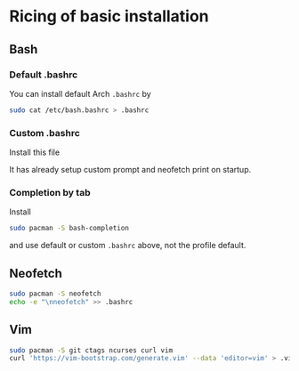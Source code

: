 # Ricing of basic installation

## Bash

### Default .bashrc

You can install default Arch `.bashrc` by 

```bash
sudo cat /etc/bash.bashrc > .bashrc
```

### Custom .bashrc

Install this file

It has already setup custom prompt and neofetch print on startup.

### Completion by tab

Install

```bash
sudo pacman -S bash-completion
```

and use default or custom `.bashrc` above, not the profile default.

## Neofetch

```bash
sudo pacman -S neofetch
echo -e "\nneofetch" >> .bashrc
```

## Vim

```bash
sudo pacman -S git ctags ncurses curl vim
curl 'https://vim-bootstrap.com/generate.vim' --data 'editor=vim' > .vimrc
```
